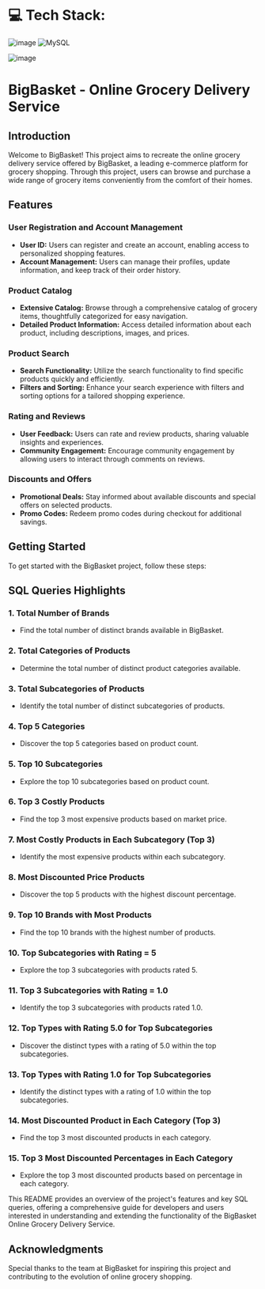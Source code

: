 # 💻 Tech Stack:  
![image](https://github.com/nitinkc1/SQL_Big_basket_project/assets/130339748/8fe2b2e6-9b99-4590-98e9-63b3558ac6d6)
![MySQL](https://img.shields.io/badge/mysql-%2300000f.svg?style=for-the-badge&logo=mysql&logoColor=white) 

![image](https://github.com/nitinkc1/SQL_Big_basket_project/assets/130339748/6823a2d7-9f77-4a59-90a7-e2dc451ea30e)


# BigBasket - Online Grocery Delivery Service

## Introduction

Welcome to BigBasket! This project aims to recreate the online grocery delivery service offered by BigBasket, a leading e-commerce platform for grocery shopping. Through this project, users can browse and purchase a wide range of grocery items conveniently from the comfort of their homes.

## Features

### User Registration and Account Management
- **User ID:** Users can register and create an account, enabling access to personalized shopping features.
- **Account Management:** Users can manage their profiles, update information, and keep track of their order history.

### Product Catalog
- **Extensive Catalog:** Browse through a comprehensive catalog of grocery items, thoughtfully categorized for easy navigation.
- **Detailed Product Information:** Access detailed information about each product, including descriptions, images, and prices.

### Product Search
- **Search Functionality:** Utilize the search functionality to find specific products quickly and efficiently.
- **Filters and Sorting:** Enhance your search experience with filters and sorting options for a tailored shopping experience.

### Rating and Reviews
- **User Feedback:** Users can rate and review products, sharing valuable insights and experiences.
- **Community Engagement:** Encourage community engagement by allowing users to interact through comments on reviews.

### Discounts and Offers
- **Promotional Deals:** Stay informed about available discounts and special offers on selected products.
- **Promo Codes:** Redeem promo codes during checkout for additional savings.

## Getting Started
To get started with the BigBasket project, follow these steps:

## SQL Queries Highlights

### 1. **Total Number of Brands**
   - Find the total number of distinct brands available in BigBasket.

### 2. **Total Categories of Products**
   - Determine the total number of distinct product categories available.

### 3. **Total Subcategories of Products**
   - Identify the total number of distinct subcategories of products.

### 4. **Top 5 Categories**
   - Discover the top 5 categories based on product count.

### 5. **Top 10 Subcategories**
   - Explore the top 10 subcategories based on product count.

### 6. **Top 3 Costly Products**
   - Find the top 3 most expensive products based on market price.

### 7. **Most Costly Products in Each Subcategory (Top 3)**
   - Identify the most expensive products within each subcategory.

### 8. **Most Discounted Price Products**
   - Discover the top 5 products with the highest discount percentage.

### 9. **Top 10 Brands with Most Products**
   - Find the top 10 brands with the highest number of products.

### 10. **Top Subcategories with Rating = 5**
   - Explore the top 3 subcategories with products rated 5.

### 11. **Top 3 Subcategories with Rating = 1.0**
   - Identify the top 3 subcategories with products rated 1.0.

### 12. **Top Types with Rating 5.0 for Top Subcategories**
   - Discover the distinct types with a rating of 5.0 within the top subcategories.

### 13. **Top Types with Rating 1.0 for Top Subcategories**
   - Identify the distinct types with a rating of 1.0 within the top subcategories.

### 14. **Most Discounted Product in Each Category (Top 3)**
   - Find the top 3 most discounted products in each category.

### 15. **Top 3 Most Discounted Percentages in Each Category**
   - Explore the top 3 most discounted products based on percentage in each category.

This README provides an overview of the project's features and key SQL queries, offering a comprehensive guide for developers and users interested in understanding and extending the functionality of the BigBasket Online Grocery Delivery Service.


## Acknowledgments
Special thanks to the team at BigBasket for inspiring this project and contributing to the evolution of online grocery shopping.

